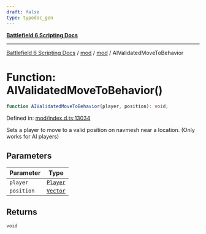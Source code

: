 ```yaml
---
draft: false
type: typedoc_gen
---
```


[**Battlefield 6 Scripting Docs**](../../../_index.md)

***

[Battlefield 6 Scripting Docs](../../../_index.md) / [mod](../../_index.md) / [mod](../_index.md) / AIValidatedMoveToBehavior

# Function: AIValidatedMoveToBehavior()

```ts
function AIValidatedMoveToBehavior(player, position): void;
```

Defined in: [mod/index.d.ts:13034](https://github.com/battlefield-portal-community/portal-docs/blob/ff09b2690670f74de7e97198022e5a97ff1161ff/generators/santiago/mod/index.d.ts#L13034)

Sets a player to move to a valid position on navmesh near a location. (Only works for AI players)

## Parameters

| Parameter | Type |
| ------ | ------ |
| `player` | [`Player`](../Player/_index.md) |
| `position` | [`Vector`](../Vector/_index.md) |

## Returns

`void`
